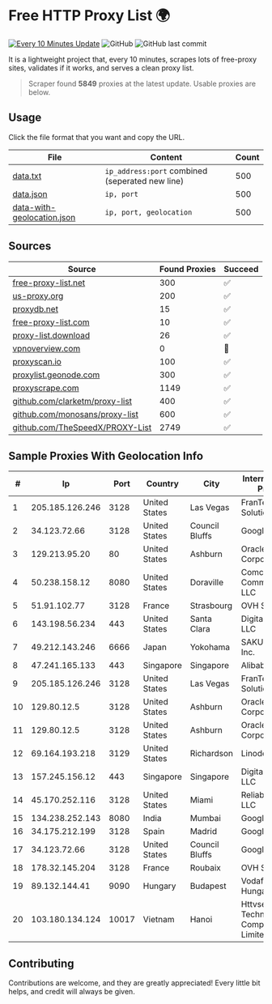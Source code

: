 
# Free HTTP Proxy List 🌍

[![Every 10 Minutes Update](https://github.com/mertguvencli/http-proxy-list/actions/workflows/main.yml/badge.svg?branch=main)](https://github.com/mertguvencli/http-proxy-list/actions/workflows/main.yml)
![GitHub](https://img.shields.io/github/license/mertguvencli/http-proxy-list)
![GitHub last commit](https://img.shields.io/github/last-commit/mertguvencli/http-proxy-list)

It is a lightweight project that, every 10 minutes, scrapes lots of free-proxy sites, validates if it works, and serves a clean proxy list.


> Scraper found **5849** proxies at the latest update. Usable proxies are below.

## Usage

Click the file format that you want and copy the URL.


|File|Content|Count|
|----|-------|-----|
|[data.txt](https://raw.githubusercontent.com/mertguvencli/http-proxy-list/main/proxy-list/data.txt)|`ip_address:port` combined (seperated new line)|500|
|[data.json](https://raw.githubusercontent.com/mertguvencli/http-proxy-list/main/proxy-list/data.json)|`ip, port`|500|
|[data-with-geolocation.json](https://raw.githubusercontent.com/mertguvencli/http-proxy-list/main/proxy-list/data-with-geolocation.json)|`ip, port, geolocation`|500|

## Sources

|Source|Found Proxies|Succeed|
|------|-------------|-------|
|[free-proxy-list.net](https://free-proxy-list.net)|300|✅|
|[us-proxy.org](https://www.us-proxy.org)|200|✅|
|[proxydb.net](http://proxydb.net)|15|✅|
|[free-proxy-list.com](https://free-proxy-list.com/?page=&port=&type%5B%5D=http&type%5B%5D=https&up_time=0&search=Search)|10|✅|
|[proxy-list.download](https://www.proxy-list.download/HTTP)|26|✅|
|[vpnoverview.com](https://vpnoverview.com/privacy/anonymous-browsing/free-proxy-servers)|0|🚫|
|[proxyscan.io](https://www.proxyscan.io)|100|✅|
|[proxylist.geonode.com](https://proxylist.geonode.com/api/proxy-list?limit=300&page=1&sort_by=lastChecked&sort_type=desc&protocols=http,https)|300|✅|
|[proxyscrape.com](https://api.proxyscrape.com/v2/?request=displayproxies&protocol=http&timeout=10000&country=all&ssl=all&anonymity=all)|1149|✅|
|[github.com/clarketm/proxy-list](https://raw.githubusercontent.com/clarketm/proxy-list/master/proxy-list-raw.txt)|400|✅|
|[github.com/monosans/proxy-list](https://raw.githubusercontent.com/monosans/proxy-list/main/proxies/http.txt)|600|✅|
|[github.com/TheSpeedX/PROXY-List](https://raw.githubusercontent.com/TheSpeedX/PROXY-List/master/http.txt)|2749|✅|


## Sample Proxies With Geolocation Info

|#|Ip|Port|Country|City|Internet Service Provider|
|-|--|----|-------|----|-------------------------|
|1|205.185.126.246|3128|United States|Las Vegas|FranTech Solutions|
|2|34.123.72.66|3128|United States|Council Bluffs|Google LLC|
|3|129.213.95.20|80|United States|Ashburn|Oracle Corporation|
|4|50.238.158.12|8080|United States|Doraville|Comcast Cable Communications, LLC|
|5|51.91.102.77|3128|France|Strasbourg|OVH SAS|
|6|143.198.56.234|443|United States|Santa Clara|DigitalOcean, LLC|
|7|49.212.143.246|6666|Japan|Yokohama|SAKURA Internet Inc.|
|8|47.241.165.133|443|Singapore|Singapore|Alibaba.com LLC|
|9|205.185.126.246|3128|United States|Las Vegas|FranTech Solutions|
|10|129.80.12.5|3128|United States|Ashburn|Oracle Corporation|
|11|129.80.12.5|3128|United States|Ashburn|Oracle Corporation|
|12|69.164.193.218|3129|United States|Richardson|Linode, LLC|
|13|157.245.156.12|443|Singapore|Singapore|DigitalOcean, LLC|
|14|45.170.252.116|3128|United States|Miami|ReliableSite.Net LLC|
|15|134.238.252.143|8080|India|Mumbai|Google LLC|
|16|34.175.212.199|3128|Spain|Madrid|Google LLC|
|17|34.123.72.66|3128|United States|Council Bluffs|Google LLC|
|18|178.32.145.204|3128|France|Roubaix|OVH SAS|
|19|89.132.144.41|9090|Hungary|Budapest|Vodafone Hungary Ltd.|
|20|103.180.134.124|10017|Vietnam|Hanoi|Httvserver Technology Company Limited|



## Contributing

Contributions are welcome, and they are greatly appreciated! Every
little bit helps, and credit will always be given.

